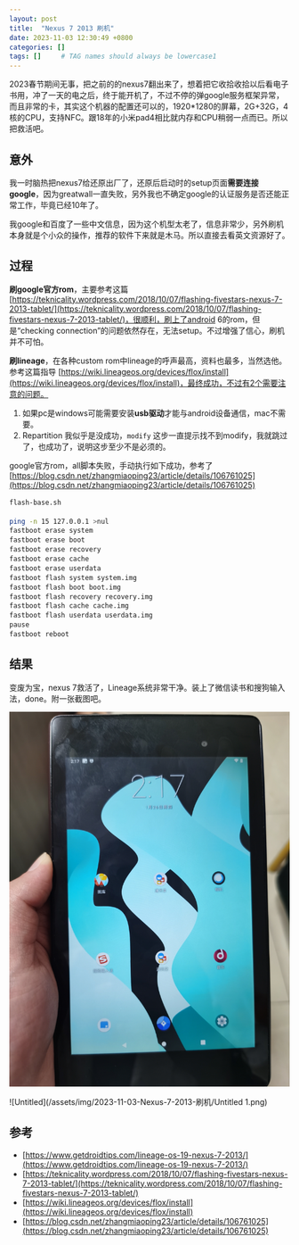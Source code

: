 ```yaml
---
layout: post
title:  "Nexus 7 2013 刷机"
date: 2023-11-03 12:30:49 +0800
categories: []
tags: []     # TAG names should always be lowercase1
---
```


2023春节期间无事，把之前的的nexus7翻出来了，想着把它收拾收拾以后看电子书用，冲了一天的电之后，终于能开机了，不过不停的弹google服务框架异常，而且非常的卡，其实这个机器的配置还可以的，1920*1280的屏幕，2G+32G，4核的CPU，支持NFC。跟18年的小米pad4相比就内存和CPU稍弱一点而已。所以把救活吧。

## 意外

我一时脑热把nexus7给还原出厂了，还原后启动时的setup页面**需要连接google**，因为greatwall一直失败，另外我也不确定google的认证服务是否还能正常工作，毕竟已经10年了。

我google和百度了一些中文信息，因为这个机型太老了，信息非常少，另外刷机本身就是个小众的操作，推荐的软件下来就是木马。所以直接去看英文资源好了。

## 过程

**刷google官方rom**，主要参考这篇[https://teknicality.wordpress.com/2018/10/07/flashing-fivestars-nexus-7-2013-tablet/](https://teknicality.wordpress.com/2018/10/07/flashing-fivestars-nexus-7-2013-tablet/)，很顺利，刷上了android 6的rom，但是“checking connection”的问题依然存在，无法setup。不过增强了信心，刷机并不可怕。

**刷lineage**，在各种custom rom中lineage的呼声最高，资料也最多，当然选他。参考这篇指导 [https://wiki.lineageos.org/devices/flox/install](https://wiki.lineageos.org/devices/flox/install)，最终成功，不过有2个需要注意的问题。

1. 如果pc是windows可能需要安装**usb驱动**才能与android设备通信，mac不需要。
2. Repartition 我似乎是没成功，`modify` 这步一直提示找不到modify，我就跳过了，也成功了，说明这步至少不是必须的。

google官方rom，all脚本失败，手动执行如下成功，参考了 [https://blog.csdn.net/zhangmiaoping23/article/details/106761025](https://blog.csdn.net/zhangmiaoping23/article/details/106761025)

```bash
flash-base.sh

ping -n 15 127.0.0.1 >nul
fastboot erase system
fastboot erase boot
fastboot erase recovery
fastboot erase cache
fastboot erase userdata
fastboot flash system system.img
fastboot flash boot boot.img
fastboot flash recovery recovery.img
fastboot flash cache cache.img
fastboot flash userdata userdata.img
pause
fastboot reboot
```

## 结果

变废为宝，nexus 7救活了，Lineage系统非常干净。装上了微信读书和搜狗输入法，done。附一张截图吧。

![Untitled](/assets/img/2023-11-03-Nexus-7-2013-刷机/Untitled.png)

![Untitled](/assets/img/2023-11-03-Nexus-7-2013-刷机/Untitled 1.png)

## 参考

- [https://www.getdroidtips.com/lineage-os-19-nexus-7-2013/](https://www.getdroidtips.com/lineage-os-19-nexus-7-2013/)
- [https://teknicality.wordpress.com/2018/10/07/flashing-fivestars-nexus-7-2013-tablet/](https://teknicality.wordpress.com/2018/10/07/flashing-fivestars-nexus-7-2013-tablet/)
- [https://wiki.lineageos.org/devices/flox/install](https://wiki.lineageos.org/devices/flox/install)
- [https://blog.csdn.net/zhangmiaoping23/article/details/106761025](https://blog.csdn.net/zhangmiaoping23/article/details/106761025)